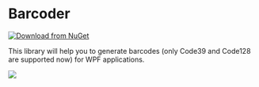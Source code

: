 # Barcoder

[![Download from NuGet](https://docs.microsoft.com/tr-tr/dotnet/standard/library-guidance/media/nuget/nuget-logo.png)](https://www.nuget.org/packages/Silentdev.Barcoder/1.0.0)

This library will help you to generate barcodes (only Code39 and Code128 are supported now) for WPF applications.

![](https://user-images.githubusercontent.com/20144149/109686886-c0346400-7b93-11eb-9329-60791e329e33.gif)

